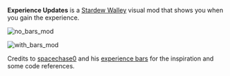 **Experience Updates** is a [Stardew Walley](http://stardewvalley.net/) visual mod that shows you when you gain the experience.


![no_bars_mod](/media/preview-no-bars.gif)

![with_bars_mod](/media/preview-with-bars.gif)

Credits to [spacechase0](https://github.com/spacechase0) and his [experience bars](https://github.com/spacechase0/ExperienceBars) for the inspiration and some code references.
